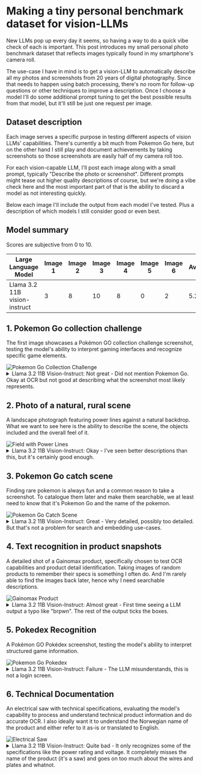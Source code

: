 # Making a tiny personal benchmark dataset for vision-LLMs

New LLMs pop up every day it seems, so having a way to do a quick vibe check of each is important. This post introduces my small personal photo benchmark dataset that reflects images typically found in my smartphone's camera roll.

The use-case I have in mind is to get a vision-LLM to automatically describe all my photos and screenshots from 20 years of digital photography. Since that needs to happen using batch processing, there's no room for follow-up questions or other techniques to improve a description. Once I choose a model I'll do some additional prompt tuning to get the best possible results from that model, but it'll still be just one request per image.

## Dataset description

Each image serves a specific purpose in testing different aspects of vision LLMs' capabilities. There's currently a bit much from Pokemon Go here, but on the other hand I still play and document achievements by taking screenshots so those screenshots are easily half of my camera roll too.

For each vision-capable LLM, I'll post each image along with a small prompt, typically "Describe the photo or screenshot". Different prompts might tease out higher quality descriptions of course, but we're doing a vibe check here and the most important part of that is the ability to discard a model as not interesting quickly.

Below each image I'll include the output from each model I've tested. Plus a description of which models I still consider good or even best.

## Model summary

Scores are subjective from 0 to 10.

| Large Language Model          | Image 1 | Image 2 | Image 3 | Image 4 | Image 5 | Image 6 | Average | Tested at  | Notes |
|-------------------------------|---------|---------|---------|---------|---------|---------|---------|------------|-------|
| Llama 3.2 11B vision-instruct |    3    |    8    |   10    |    8    |    0    |    2    |   5.2   | 2024-11-02 |       |


## 1. Pokemon Go collection challenge

The first image showcases a Pokémon GO collection challenge screenshot, testing the model's ability to interpret gaming interfaces and recognize specific game elements.

<img src="/assets/images/test1.png" alt="Pokemon Go Collection Challenge" style="max-width:300px;">

<details>
<summary>
Llama 3.2 11B Vision-Instruct: Not great - Did not mention Pokemon Go. Okay at OCR but not good at describing what the screenshot most likely represents.
</summary>
This image shows a screenshot of a screen display on an iPhone, with a green and blue gradient background featuring level lines of a bike path. At the top left are the time "14:06" in white, wireless data signal strength, and battery level. In the center, below the section saying "Congratulations!", is a gold ring around an image showing a medal with the number 77.

The slider bar is at the bottom, and the area is green at the top, transitioning to blue over a map or road and houses. There are lines that look like level bars on a road on the right and light green text on the right side, saying "5:05:30" and "SHARE". The bottom of the slider bar has a light green rounded rectangle with white "SHARE" text next to a light-green circle with a white outline to its right. Below it is a similar-looking blue button with white "SAVE IMAGE" text and the Save photo icon.

Additionally, there are two small-scale logos near the top on the left side. The image suggests that it may be a crossword puzzle game since the surrounding levels do not display any clues as to what game it is.
</details>


## 2. Photo of a natural, rural scene

A landscape photograph featuring power lines against a natural backdrop. What we want to see here is the ability to describe the scene, the objects included and the overall feel of it.

<img src="/assets/images/test2.jpg" alt="Field with Power Lines" style="max-width:600px;">

<details>
<summary>
Llama 3.2 11B Vision-Instruct: Okay - I've seen better descriptions than this, but it's certainly good enough.
</summary>
This serene landscape image captures a farmland landscape at dusk, with a row of power lines extending from the right to move background a row of trees, fading into the sky's warm hues of blue, pink, orange, and yellow. In the foreground, a tree is silhouetted in a field of green grass, which gradually transitions to dry fields. Beyond the row of power lines, trees line the far horizon, with a red building peeking through the silhouette of the towers and trees. The image exudes a sense of tranquility and peacefulness, conveying a feeling of time spent in rural solitude.
</details>


## 3. Pokemon Go catch scene

Finding rare pokemon is always fun and a common reason to take a screenshot. To catalogue them later and make them searchable, we at least need to know that it's Pokemon Go and the name of the pokemon.

<img src="/assets/images/test3.png" alt="Pokemon Go Catch Scene" style="max-width:300px;">

<details>
<summary>
Llama 3.2 11B Vision-Instruct: Great - Very detailed, possibly too detailed. But that's not a problem for search and embedding use-cases. 
</summary>
The image shows a screenshot of a phone screen with the Pokémon character Snorlax in the center, surrounded by trees and mountains. The overall atmosphere is peaceful and serene, suggesting a morning or daytime setting.

Here are the key elements of the image:
* **Snorlax:**
	+ Standing in the center of the image
	+ Blue and white fur
	+ Red eyes
	+ White belly
* **Trees:**
	+ Red and orange leaves
	+ Green leaves on some trees
	+ Varieties of trees, including deciduous and evergreen
* **Mountains:**
	+ Blue-gray color
	+ Faint outlines
	+ Blurred in the background
* **Sky:**
	+ Light blue color
	+ White clouds
	+ Sun or moon not visible
* **Text:**
	+ "Bonus Challenge!" written in white font
	+ "Catch Snorlax!" written below the first line

Overall, the image appears to be a screenshot from a Pokémon game, possibly a bonus challenge level where the player must catch Snorlax. The peaceful atmosphere and serene surroundings suggest a morning or daytime setting, but the exact time of day is not specified.
</details>


## 4. Text recognition in product snapshots

A detailed shot of a Gainomax product, specifically chosen to test OCR capabilities and product detail identification. Taking images of random products to remember their specs is something I often do. And I'm rarely able to find the images back later, hence why I need searchable descriptions.

<img src="/assets/images/test4.jpg" alt="Gainomax Product" style="max-width:300px;">

<details>
<summary>
Llama 3.2 11B Vision-Instruct: Almost great - First time seeing a LLM output a typo like "brpwn". The rest of the output ticks the boxes.
</summary>
This photograph depicts a container of Gainomax Choco Coffee High Protein drink. The white container features white cap, with the brand name "Gainomax" in upper case, and "Choco Coffee" in a larger, brown font accenting the "C". The packaging communicates nutritional information: "High Protein" alongside a white number 30 and "No Added Sugar", as well as its volume (250 ml).

The front of the carton features brpwn liquid splatters,  a partial view of a coffee bean, and an image of chocolate depicting the melting of a square cube of chocolate.

The container rests on a light brown wooden surface, with the wood displaying distinctive curly grain, some of which overtops the edges.

Overall, this image showcases a nutritional beverage product, highlighting its unique flavor and key features while emphasizing its health benefits, making it an attractive option for consumers seeking a convenient and nutritious drink.
</details>


## 5. Pokedex Recognition

A Pokémon GO Pokédex screenshot, testing the model's ability to interpret structured game information.

<img src="/assets/images/test5.png" alt="Pokemon Go Pokedex" style="max-width:300px;">

<details>
<summary>
Llama 3.2 11B Vision-Instruct: Failure - The LLM misunderstands, this is not a login screen.
</summary>
The image shows the top half of a cell phone screen displaying the Pokémon Go login screen, with the phone's battery life and signal strength visible. The screen features a pink and purple background with a 3D rendering of a Pokémon, a banner indicating that the user is registered to Pokédex, nine Pokémons in boxes, as well as a time and character selection

Overall, the image suggests that the user has just logged in to their Pokémon Go account and is now ready to play the game, with the top half of the screen displaying the login screen and the bottom half displaying the user's profile information.
</details>


## 6. Technical Documentation

An electrical saw with technical specifications, evaluating the model's capability to process and understand technical product information and do accurate OCR. I also ideally want it to understand the Norwegian name of the product and either refer to it as-is or translated to English.

<img src="/assets/images/test6.jpg" alt="Electrical Saw" style="max-width:300px;">

<details>
<summary>
Llama 3.2 11B Vision-Instruct: Quite bad - It only recognizes some of the specifications like the power rating and voltage. It completely misses the name of the product (it's a saw) and goes on too much about the wires and plates and whatnot.
</summary>
The image shows a close-up view of an electrical device with wires and cables attached to it. The device is black and has a yellow label on the front.

* A yellow label on the front of a black device:
	+ The label is rectangular in shape
	+ It has a yellow background with black text
	+ The text includes information about the device's specifications, such as its power rating (800W), voltage (230V/50Hz), and frequency (50Hz)
	+ There are also some symbols and markings on the label, including a circular symbol and a line drawing of a plug
* Black wires and cables attached to the device:
	+ The wires are thick and black in color
	+ They are attached to the top and sides of the device
	+ There are several wires, but they are all connected to each other in a single bundle
* A blue metal plate underneath the device:
	+ The plate is flat and rectangular in shape
	+ It is positioned directly underneath the device
	+ The plate has a slight curvature to it, suggesting that it may be a mounting surface for the device

Overall, the image suggests that the device is an electrical component, possibly a motor or generator, and that it is designed to be mounted on a surface or connected to external wires. The yellow label provides important information about the device's specifications and performance characteristics.
</details>


